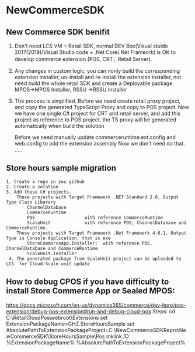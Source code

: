 # NewCommerceSDK

## New Commerce SDK benifit
   1.   Don't need LCS VM  + Retail SDK,  normal DEV Box(Visual stuido 2017(2019)/Visual Studio code + .Net Core/.Net Frameork) is OK  to develop commerce extension (POS, CRT，Retail Server).
   2.   Any changes in custom logic,  you can nonly build the corresponding extension installer, un-install and re-install the extension installer, not need build the whole retail SDK  and create a Deployable package.   MPOS->MPOS Installer,   RSSU ->RSSU Installer
   3.   The process is simplified.
          Before we need create retail proxy project,  and copy the generated TypeScript Proxy and copy to POS project.
          Now we have one single C# project for CRT and retail server, and add this project as reference to POS  project, the TS  proxy will be generated automatically when build the solution
         
         Before we need manually update commerceruntime.ext.config and web.config to add the extension assembly
         Now we don't need do that.
         .....
         
## Store hours sample migration
    1. Create a repo in you github
    2. Create a solution
    3. Add these C# projects, 
        These projects with Target Framework .NET Standard 2.0, Output Type Class Libarary
            ChannelDatabase
            CommerceRuntime
            POS                   with reference CommerceRuntime
            ScaleUnit             with reference POS, ChannelDatabase and CommerceRuntime.
        These projects with Target Framework .Net Framework 4.6.1, Output Type is Console Application, that is exe
            StoreCommerceApp.Installer:  with reference POS, ChannelDatabase and CommerceRuntime
            ScaleUnit.Installer 
     4. The generated package from ScaleUnit project can be uploaded to LCS  for Cloud-Scale unit update
   
## How to debug CPOS if you have difficulty to install Store Commerce App or Sealed MPOS:     
https://docs.microsoft.com/en-us/dynamics365/commerce/dev-itpro/pos-extension/debug-pos-extension#run-and-debug-cloud-pos
Steps:
cd C:\RetailCloudPos\webroot\Extensions
set ExtensionPackageName=GHZ.StoreHoursSample
set AbsolutePathToExtensionPackageProject=C:\NewCommerceSDKRepro\NewCommerceSDK\StoreHoursSample\Pos
mklink /D %ExtensionPackageName% %AbsolutePathToExtensionPackageProject%
